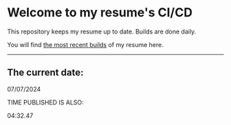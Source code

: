 # Welcome to my resume's CI/CD
This repository keeps my resume up to date. Builds are done daily.
  
You will find [the most recent builds](output/) of my resume here.
* * *
 
## The current date:  
 07/07/2024 
   
  
  
 TIME PUBLISHED IS ALSO: 
  
 04:32.47 
  
  

